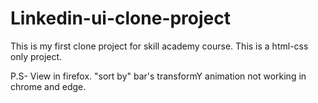 # Linkedin-ui-clone-project
This is my first clone project for skill academy course.
This is a html-css only project.


P.S-
View in firefox. "sort by" bar's transformY animation not working in chrome and edge.
